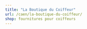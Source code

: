 ```yaml
---
title: "La Boutique du Coiffeur"
url: /caen/la-boutique-du-coiffeur/
shop: fournitures pour coiffeurs
---
```

